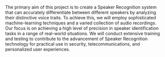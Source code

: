 The primary aim of this project is to create a Speaker Recognition system that can accurately 
differentiate between different speakers by analyzing their distinctive voice traits. To achieve this, we 
will employ sophisticated machine-learning techniques and a varied collection of audio recordings. 
Our focus is on achieving a high level of precision in speaker identification tasks in a range of real-world situations. We will conduct extensive training and testing to contribute to the advancement of 
Speaker Recognition technology for practical use in security, telecommunications, and personalized 
user experiences. 
